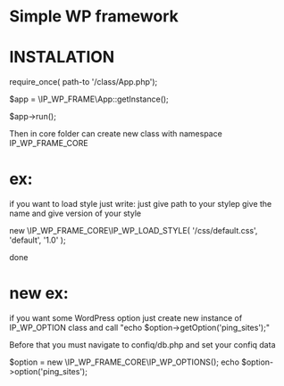 # Simple WP framework
# INSTALATION
require_once( path-to '/class/App.php');

$app = \IP_WP_FRAME\App::getInstance();

$app->run();

Then in core folder can create new class with namespace IP_WP_FRAME_CORE

# ex:
if you want to load style just write:
just give path to your styleр give the name and give version of your style

new \IP_WP_FRAME_CORE\IP_WP_LOAD_STYLE( '/css/default.css', 'default', '1.0' );

done

# new ex:
if you want some WordPress option just create new instance of IP_WP_OPTION class
and call "echo $option->getOption('ping_sites');"

Before that you must navigate to confiq/db.php and set your confiq data

$option = new \IP_WP_FRAME_CORE\IP_WP_OPTIONS();
echo $option->option('ping_sites');